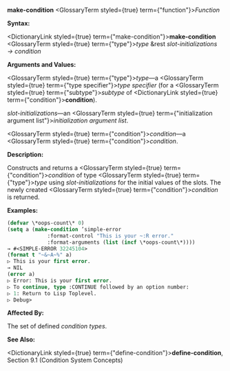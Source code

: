 **make-condition** <GlossaryTerm styled={true} term={"function"}><i>Function</i></GlossaryTerm> 



**Syntax:** 



<DictionaryLink styled={true} term={"make-condition"}><b>make-condition</b></DictionaryLink> <GlossaryTerm styled={true} term={"type"}><i>type</i></GlossaryTerm> &amp;rest *slot-initializations → condition* 



**Arguments and Values:** 



<GlossaryTerm styled={true} term={"type"}><i>type</i></GlossaryTerm>—a <GlossaryTerm styled={true} term={"type specifier"}><i>type specifier</i></GlossaryTerm> (for a <GlossaryTerm styled={true} term={"subtype"}><i>subtype</i></GlossaryTerm> of <DictionaryLink styled={true} term={"condition"}><b>condition</b></DictionaryLink>). 



*slot-initializations*—an <GlossaryTerm styled={true} term={"initialization argument list"}><i>initialization argument list</i></GlossaryTerm>. 



<GlossaryTerm styled={true} term={"condition"}><i>condition</i></GlossaryTerm>—a <GlossaryTerm styled={true} term={"condition"}><i>condition</i></GlossaryTerm>. 







 



 



**Description:** 



Constructs and returns a <GlossaryTerm styled={true} term={"condition"}><i>condition</i></GlossaryTerm> of type <GlossaryTerm styled={true} term={"type"}><i>type</i></GlossaryTerm> using *slot-initializations* for the initial values of the slots. The newly created <GlossaryTerm styled={true} term={"condition"}><i>condition</i></GlossaryTerm> is returned. 



**Examples:**
```lisp
(defvar \*oops-count\* 0) 
(setq a (make-condition ’simple-error 
			 :format-control "This is your ~:R error." 
			 :format-arguments (list (incf \*oops-count\*)))) 
→ #<SIMPLE-ERROR 32245104> 
(format t "~&~A~%" a) 
▷ This is your first error. 
→ NIL 
(error a) 
▷ Error: This is your first error. 
▷ To continue, type :CONTINUE followed by an option number: 
▷ 1: Return to Lisp Toplevel. 
▷ Debug> 
```
**Affected By:** 



The set of defined *condition types*. 



**See Also:** 



<DictionaryLink styled={true} term={"define-condition"}><b>define-condition</b></DictionaryLink>, Section 9.1 (Condition System Concepts) 



